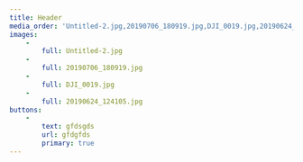 ```yaml
---
title: Header
media_order: 'Untitled-2.jpg,20190706_180919.jpg,DJI_0019.jpg,20190624_124105.jpg'
images:
    -
        full: Untitled-2.jpg
    -
        full: 20190706_180919.jpg
    -
        full: DJI_0019.jpg
    -
        full: 20190624_124105.jpg
buttons:
    -
        text: gfdsgds
        url: gfdgfds
        primary: true
---
```


